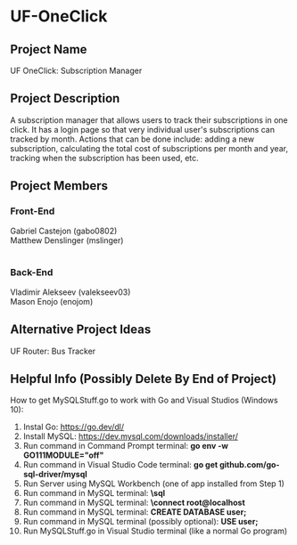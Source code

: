 # UF-OneClick

## Project Name
UF OneClick: Subscription Manager

## Project Description
A subscription manager that allows users to track their subscriptions in one click. It has a login page so that very individual user's subscriptions can tracked by month. Actions that can be done include: adding a new subscription, calculating the total cost of subscriptions per month and year, tracking when the subscription has been used, etc.

## Project Members
### Front-End
Gabriel Castejon (gabo0802) <br>
Matthew Denslinger (mslinger) <br><br>

### Back-End
Vladimir Alekseev (valekseev03) <br>
Mason Enojo (enojom) <br>

## Alternative Project Ideas
UF Router: Bus Tracker

## Helpful Info (Possibly Delete By End of Project)
How to get MySQLStuff.go to work with Go and Visual Studios (Windows 10):
1) Instal Go: https://go.dev/dl/
2) Install MySQL: https://dev.mysql.com/downloads/installer/ 
3) Run command in Command Prompt terminal:  <b> go env -w GO111MODULE="off" </b>
4) Run command in Visual Studio Code terminal:  <b> go get github.com/go-sql-driver/mysql </b>
5) Run Server using MySQL Workbench (one of app installed from Step 1)
6) Run command in MySQL terminal: <b> \sql  </b>
7) Run command in MySQL terminal: <b> \connect root@localhost  </b>
8) Run command in MySQL terminal: <b> CREATE DATABASE user;  </b>
9) Run command in MySQL terminal (possibly optional): <b> USE user; </b>
10) Run MySQLStuff.go in Visual Studio terminal (like a normal Go program)
